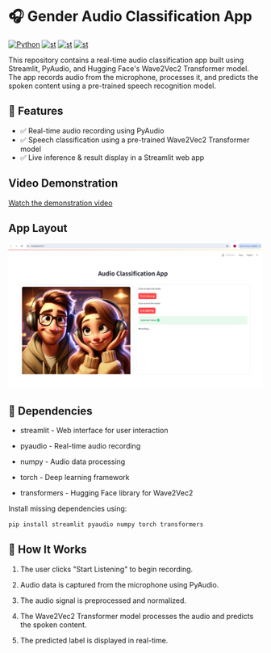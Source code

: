 # 🎧 Gender Audio Classification App

  <a href="https://www.python.org/"><img alt="Python" src="https://img.shields.io/badge/python-3.8-blue?style=flat-square" /></a>
  <a href="https://streamlit.io/"><img alt="st" src="https://img.shields.io/badge/Made with-Streamlit-blueviolet?style=flat-square" /></a>
  <a href="https://huggingface.co/alefiury/wav2vec2-large-xlsr-53-gender-recognition-librispeech"><img alt="st" src="https://img.shields.io/badge/Wave2Vec-yellow" /></a>
  <a href="https://openai.com/"><img alt="st" src="https://img.shields.io/badge/PyAudio-green" /></a>
  
This repository contains a real-time audio classification app built using Streamlit, PyAudio, and Hugging Face's Wave2Vec2 Transformer model. The app records audio from the microphone, processes it, and predicts the spoken content using a pre-trained speech recognition model.

## 🚀 Features

- ✅ Real-time audio recording using PyAudio
- ✅ Speech classification using a pre-trained Wave2Vec2 Transformer model
- ✅ Live inference & result display in a Streamlit web app

## Video Demonstration
[Watch the demonstration video](https://www.youtube.com/watch?v=7jEEWryuBZU)
  
## App Layout
  ![alt text](https://github.com/Tejas-Shanbhag/Gender_Audio_Classification/blob/main/assets/app.png)


## 🔧 Dependencies

- streamlit - Web interface for user interaction

- pyaudio - Real-time audio recording

- numpy - Audio data processing

- torch - Deep learning framework

- transformers - Hugging Face library for Wave2Vec2

Install missing dependencies using:
```bash
pip install streamlit pyaudio numpy torch transformers
```

## 🎯 How It Works

1. The user clicks "Start Listening" to begin recording.

2. Audio data is captured from the microphone using PyAudio.

3. The audio signal is preprocessed and normalized.

4. The Wave2Vec2 Transformer model processes the audio and predicts the spoken content.

5. The predicted label is displayed in real-time.

